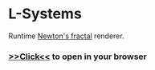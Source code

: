 # L-Systems

Runtime [Newton's fractal](https://en.wikipedia.org/wiki/Newton_fractal) renderer.  
### [>>Click<<](https://alordash.github.io/newton-fractal/www/index.html) to open in your browser
